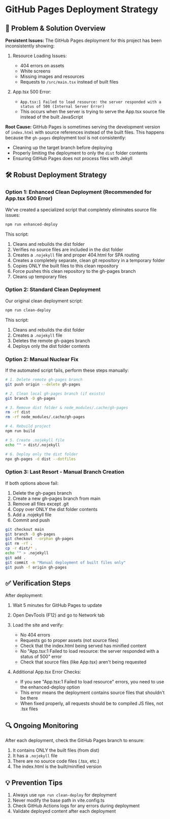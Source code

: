 # GitHub Pages Deployment Strategy

## 💼 Problem & Solution Overview

**Persistent Issues:**
The GitHub Pages deployment for this project has been inconsistently showing:

1. Resource Loading Issues:
   - 404 errors on assets
   - White screens
   - Missing images and resources
   - Requests to `/src/main.tsx` instead of built files
   
2. App.tsx 500 Error:
   - `App.tsx:1 Failed to load resource: the server responded with a status of 500 (Internal Server Error)`
   - This occurs when the server is trying to serve the App.tsx source file instead of the built JavaScript

**Root Cause:**
GitHub Pages is sometimes serving the development version of `index.html` with source references instead of the built files. This happens because the `gh-pages` deployment tool is not consistently:
- Cleaning up the target branch before deploying
- Properly limiting the deployment to only the `dist` folder contents
- Ensuring GitHub Pages does not process files with Jekyll

## 🛠️ Robust Deployment Strategy

### Option 1: Enhanced Clean Deployment (Recommended for App.tsx 500 Error)

We've created a specialized script that completely eliminates source file issues:

```bash
npm run enhanced-deploy
```

This script:

1. Cleans and rebuilds the dist folder
2. Verifies no source files are included in the dist folder
3. Creates a `.nojekyll` file and proper 404.html for SPA routing
4. Creates a completely separate, clean git repository in a temporary folder
5. Copies ONLY the built files to this clean repository
6. Force pushes this clean repository to the gh-pages branch
7. Cleans up temporary files

### Option 2: Standard Clean Deployment

Our original clean deployment script:

```bash
npm run clean-deploy
```

This script:

1. Cleans and rebuilds the dist folder
2. Creates a `.nojekyll` file
3. Deletes the remote gh-pages branch
4. Deploys only the dist folder contents

### Option 2: Manual Nuclear Fix

If the automated script fails, perform these steps manually:

```bash
# 1. Delete remote gh-pages branch
git push origin --delete gh-pages

# 2. Clean local gh-pages branch (if exists)
git branch -D gh-pages

# 3. Remove dist folder & node_modules/.cache/gh-pages
rm -rf dist
rm -rf node_modules/.cache/gh-pages

# 4. Rebuild project
npm run build

# 5. Create .nojekyll file
echo "" > dist/.nojekyll

# 6. Deploy only the dist folder
npx gh-pages -d dist --dotfiles
```

### Option 3: Last Resort - Manual Branch Creation

If both options above fail:

1. Delete the gh-pages branch
2. Create a new gh-pages branch from main
3. Remove all files except .git
4. Copy over ONLY the dist folder contents
5. Add a .nojekyll file
6. Commit and push

```bash
git checkout main
git branch -D gh-pages
git checkout --orphan gh-pages
git rm -rf .
cp -r dist/* .
echo "" > .nojekyll
git add .
git commit -m "Manual deployment of built files only"
git push -f origin gh-pages
```

## ✅ Verification Steps

After deployment:

1. Wait 5 minutes for GitHub Pages to update
2. Open DevTools (F12) and go to Network tab
3. Load the site and verify:
   - No 404 errors
   - Requests go to proper assets (not source files)
   - Check that the index.html being served has minified content
   - No "App.tsx:1 Failed to load resource: the server responded with a status of 500" error
   - Check that source files (like App.tsx) aren't being requested

4. Additional App.tsx Error Checks:
   - If you see "App.tsx:1 Failed to load resource" errors, you need to use the enhanced-deploy option
   - This error means the deployment contains source files that shouldn't be there
   - When fixed properly, all requests should be to compiled JS files, not .tsx files

## 🔍 Ongoing Monitoring

After each deployment, check the GitHub Pages branch to ensure:

1. It contains ONLY the built files (from dist)
2. It has a `.nojekyll` file
3. There are no source code files (.tsx, etc.)
4. The index.html is the built/minified version

## 💡 Prevention Tips

1. Always use `npm run clean-deploy` for deployment
2. Never modify the base path in vite.config.ts
3. Check GitHub Actions logs for any errors during deployment
4. Validate deployed content after each deployment
